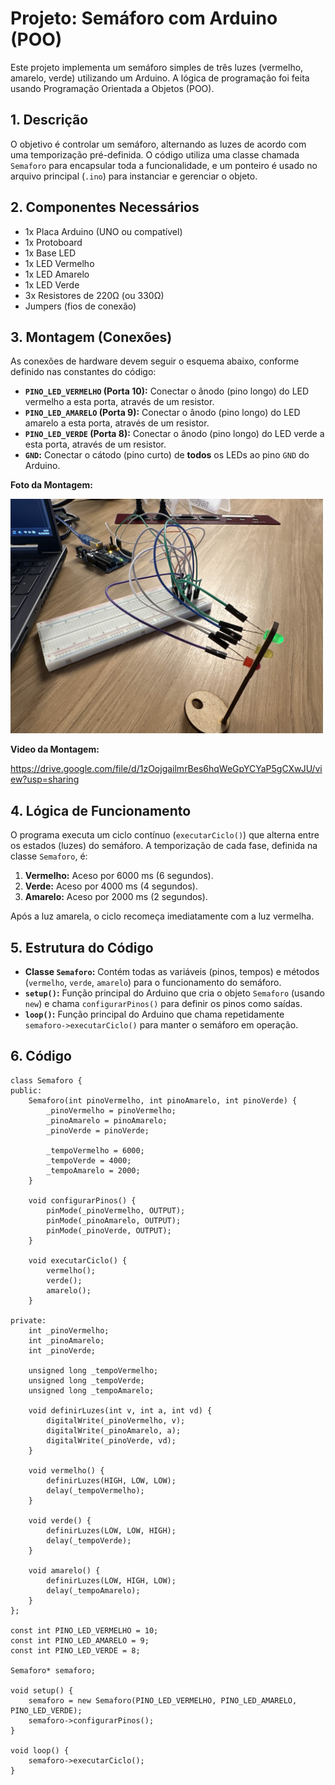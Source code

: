 # Projeto: Semáforo com Arduino (POO)

Este projeto implementa um semáforo simples de três luzes (vermelho, amarelo, verde) utilizando um Arduino. A lógica de programação foi feita usando Programação Orientada a Objetos (POO).

## 1. Descrição

O objetivo é controlar um semáforo, alternando as luzes de acordo com uma temporização pré-definida. O código utiliza uma classe chamada `Semaforo` para encapsular toda a funcionalidade, e um ponteiro é usado no arquivo principal (`.ino`) para instanciar e gerenciar o objeto.

## 2. Componentes Necessários

* 1x Placa Arduino (UNO ou compatível)
* 1x Protoboard
* 1x Base LED
* 1x LED Vermelho
* 1x LED Amarelo
* 1x LED Verde
* 3x Resistores de 220Ω (ou 330Ω)
* Jumpers (fios de conexão)

## 3. Montagem (Conexões)

As conexões de hardware devem seguir o esquema abaixo, conforme definido nas constantes do código:

* **`PINO_LED_VERMELHO` (Porta 10):** Conectar o ânodo (pino longo) do LED vermelho a esta porta, através de um resistor.
* **`PINO_LED_AMARELO` (Porta 9):** Conectar o ânodo (pino longo) do LED amarelo a esta porta, através de um resistor.
* **`PINO_LED_VERDE` (Porta 8):** Conectar o ânodo (pino longo) do LED verde a esta porta, através de um resistor.
* **`GND`:** Conectar o cátodo (pino curto) de **todos** os LEDs ao pino `GND` do Arduino.

**Foto da Montagem:**

<img src="IMG_2346.jpg" alt="I" style="width: 500px;">

**Video da Montagem:**

https://drive.google.com/file/d/1zOojgailmrBes6hqWeGpYCYaP5gCXwJU/view?usp=sharing 

## 4. Lógica de Funcionamento

O programa executa um ciclo contínuo (`executarCiclo()`) que alterna entre os estados (luzes) do semáforo. A temporização de cada fase, definida na classe `Semaforo`, é:

1. **Vermelho:** Aceso por 6000 ms (6 segundos).
2. **Verde:** Aceso por 4000 ms (4 segundos).
3. **Amarelo:** Aceso por 2000 ms (2 segundos).

Após a luz amarela, o ciclo recomeça imediatamente com a luz vermelha.

## 5. Estrutura do Código

* **Classe `Semaforo`:** Contém todas as variáveis (pinos, tempos) e métodos (`vermelho`, `verde`, `amarelo`) para o funcionamento do semáforo.
* **`setup()`:** Função principal do Arduino que cria o objeto `Semaforo` (usando `new`) e chama `configurarPinos()` para definir os pinos como saídas.
* **`loop()`:** Função principal do Arduino que chama repetidamente `semaforo->executarCiclo()` para manter o semáforo em operação.

## 6. Código
```
class Semaforo {
public:
    Semaforo(int pinoVermelho, int pinoAmarelo, int pinoVerde) {
        _pinoVermelho = pinoVermelho;
        _pinoAmarelo = pinoAmarelo;
        _pinoVerde = pinoVerde;

        _tempoVermelho = 6000;
        _tempoVerde = 4000;
        _tempoAmarelo = 2000;
    }

    void configurarPinos() {
        pinMode(_pinoVermelho, OUTPUT);
        pinMode(_pinoAmarelo, OUTPUT);
        pinMode(_pinoVerde, OUTPUT);
    }

    void executarCiclo() {
        vermelho();
        verde();
        amarelo();
    }

private:
    int _pinoVermelho;
    int _pinoAmarelo;
    int _pinoVerde;

    unsigned long _tempoVermelho;
    unsigned long _tempoVerde;
    unsigned long _tempoAmarelo;

    void definirLuzes(int v, int a, int vd) {
        digitalWrite(_pinoVermelho, v);
        digitalWrite(_pinoAmarelo, a);
        digitalWrite(_pinoVerde, vd);
    }

    void vermelho() {
        definirLuzes(HIGH, LOW, LOW);
        delay(_tempoVermelho);
    }

    void verde() {
        definirLuzes(LOW, LOW, HIGH);
        delay(_tempoVerde);
    }

    void amarelo() {
        definirLuzes(LOW, HIGH, LOW);
        delay(_tempoAmarelo);
    }
};

const int PINO_LED_VERMELHO = 10;
const int PINO_LED_AMARELO = 9;
const int PINO_LED_VERDE = 8;

Semaforo* semaforo;

void setup() {
    semaforo = new Semaforo(PINO_LED_VERMELHO, PINO_LED_AMARELO, PINO_LED_VERDE);
    semaforo->configurarPinos();
}

void loop() {
    semaforo->executarCiclo();
}
```
